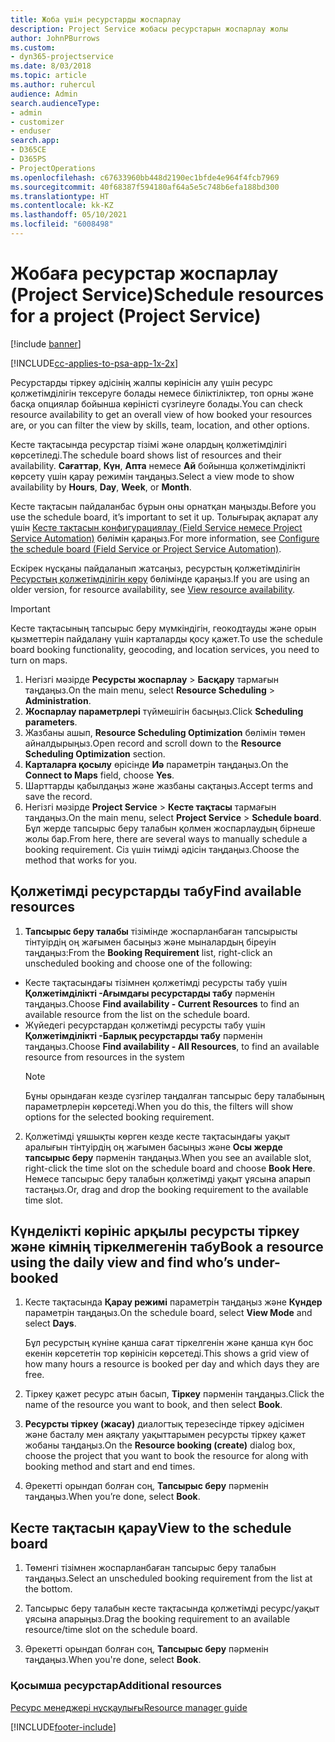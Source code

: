```yaml
---
title: Жоба үшін ресурстарды жоспарлау
description: Project Service жобасы ресурстарын жоспарлау жолы
author: JohnPBurrows
ms.custom:
- dyn365-projectservice
ms.date: 8/03/2018
ms.topic: article
ms.author: ruhercul
audience: Admin
search.audienceType:
- admin
- customizer
- enduser
search.app:
- D365CE
- D365PS
- ProjectOperations
ms.openlocfilehash: c67633960bb448d2190ec1bfde4e964f4fcb7969
ms.sourcegitcommit: 40f68387f594180af64a5e5c748b6efa188bd300
ms.translationtype: HT
ms.contentlocale: kk-KZ
ms.lasthandoff: 05/10/2021
ms.locfileid: "6008498"
---
```

# <a name="schedule-resources-for-a-project-project-service"></a><span data-ttu-id="239b7-103">Жобаға ресурстар жоспарлау (Project Service)</span><span class="sxs-lookup"><span data-stu-id="239b7-103">Schedule resources for a project (Project Service)</span></span>

[!include [banner](../includes/psa-now-project-operations.md)]

[!INCLUDE[cc-applies-to-psa-app-1x-2x](../includes/cc-applies-to-psa-app-1x-2x.md)]

<span data-ttu-id="239b7-104">Ресурстарды тіркеу әдісінің жалпы көрінісін алу үшін ресурс қолжетімділігін тексеруге болады немесе біліктіліктер, топ орны және басқа опциялар бойынша көріністі сүзгілеуге болады.</span><span class="sxs-lookup"><span data-stu-id="239b7-104">You can check resource availability to get an overall view of how booked your resources are, or you can filter the view by skills, team, location, and other options.</span></span>  
  
<span data-ttu-id="239b7-105">Кесте тақтасында ресурстар тізімі және олардың қолжетімділігі көрсетіледі.</span><span class="sxs-lookup"><span data-stu-id="239b7-105">The schedule board shows list of resources and their availability.</span></span> <span data-ttu-id="239b7-106">**Сағаттар**, **Күн**, **Апта** немесе **Ай** бойынша қолжетімділікті көрсету үшін қарау режимін таңдаңыз.</span><span class="sxs-lookup"><span data-stu-id="239b7-106">Select a view mode to show availability by **Hours**, **Day**, **Week**, or **Month**.</span></span>  
  
<span data-ttu-id="239b7-107">Кесте тақтасын пайдаланбас бұрын оны орнатқан маңызды.</span><span class="sxs-lookup"><span data-stu-id="239b7-107">Before you use the schedule board, it’s important to set it up.</span></span> <span data-ttu-id="239b7-108">Толығырақ ақпарат алу үшін [Кесте тақтасын конфигурациялау (Field Service немесе Project Service Automation)](/dynamics365/field-service/configure-schedule-board) бөлімін қараңыз.</span><span class="sxs-lookup"><span data-stu-id="239b7-108">For more information, see [Configure the schedule board (Field Service or Project Service Automation)](/dynamics365/field-service/configure-schedule-board).</span></span>
  
<span data-ttu-id="239b7-109">Ескірек нұсқаны пайдаланып жатсаңыз, ресурстың қолжетімділігін [Ресурстың қолжетімділігін көру](../psa/view-resource-availability.md) бөлімінде қараңыз.</span><span class="sxs-lookup"><span data-stu-id="239b7-109">If you are using an older version, for resource availability, see [View resource availability](../psa/view-resource-availability.md).</span></span>  

> [!IMPORTANT]
>  <span data-ttu-id="239b7-110">Кесте тақтасының тапсырыс беру мүмкіндігін, геокодтауды және орын қызметтерін пайдалану үшін карталарды қосу қажет.</span><span class="sxs-lookup"><span data-stu-id="239b7-110">To use the schedule board booking functionality, geocoding, and location services, you need to turn on maps.</span></span>  
> 
> 1. <span data-ttu-id="239b7-111">Негізгі мәзірде **Ресурсты жоспарлау** > **Басқару** тармағын таңдаңыз.</span><span class="sxs-lookup"><span data-stu-id="239b7-111">On the main menu, select **Resource Scheduling** > **Administration**.</span></span>  
> 2. <span data-ttu-id="239b7-112">**Жоспарлау параметрлері** түймешігін басыңыз.</span><span class="sxs-lookup"><span data-stu-id="239b7-112">Click **Scheduling parameters**.</span></span>  
> 3. <span data-ttu-id="239b7-113">Жазбаны ашып, **Resource Scheduling Optimization** бөлімін төмен айналдырыңыз.</span><span class="sxs-lookup"><span data-stu-id="239b7-113">Open record and scroll down to the **Resource Scheduling Optimization** section.</span></span>  
> 4. <span data-ttu-id="239b7-114">**Карталарға қосылу** өрісінде **Иә** параметрін таңдаңыз.</span><span class="sxs-lookup"><span data-stu-id="239b7-114">On the **Connect to Maps** field, choose **Yes**.</span></span>  
> 5. <span data-ttu-id="239b7-115">Шарттарды қабылдаңыз және жазбаны сақтаңыз.</span><span class="sxs-lookup"><span data-stu-id="239b7-115">Accept terms and save the record.</span></span>  
> 6. <span data-ttu-id="239b7-116">Негізгі мәзірде **Project Service** > **Кесте тақтасы** тармағын таңдаңыз.</span><span class="sxs-lookup"><span data-stu-id="239b7-116">On the main menu, select **Project Service** > **Schedule board**.</span></span> <span data-ttu-id="239b7-117">Бұл жерде тапсырыс беру талабын қолмен жоспарлаудың бірнеше жолы бар.</span><span class="sxs-lookup"><span data-stu-id="239b7-117">From here, there are several ways to manually schedule a booking requirement.</span></span> <span data-ttu-id="239b7-118">Сіз үшін тиімді әдісін таңдаңыз.</span><span class="sxs-lookup"><span data-stu-id="239b7-118">Choose the method that works for you.</span></span>
  
## <a name="find-available-resources"></a><span data-ttu-id="239b7-119">Қолжетімді ресурстарды табу</span><span class="sxs-lookup"><span data-stu-id="239b7-119">Find available resources</span></span>

1.  <span data-ttu-id="239b7-120">**Тапсырыс беру талабы** тізімінде жоспарланбаған тапсырысты тінтуірдің оң жағымен басыңыз және мыналардың біреуін таңдаңыз:</span><span class="sxs-lookup"><span data-stu-id="239b7-120">From the **Booking Requirement** list, right-click an unscheduled booking and choose one of the following:</span></span>  
  
- <span data-ttu-id="239b7-121">Кесте тақтасындағы тізімнен қолжетімді ресурсты табу үшін **Қолжетімділікті -Ағымдағы ресурстарды табу** пәрменін таңдаңыз.</span><span class="sxs-lookup"><span data-stu-id="239b7-121">Choose **Find availability - Current Resources** to find an available resource from the list on the schedule board.</span></span>  
- <span data-ttu-id="239b7-122">Жүйедегі ресурстардан қолжетімді ресурсты табу үшін **Қолжетімділікті -Барлық ресурстарды табу** пәрменін таңдаңыз.</span><span class="sxs-lookup"><span data-stu-id="239b7-122">Choose **Find availability - All Resources**, to find an available resource from resources in the system</span></span>  
   > [!NOTE]
   >  <span data-ttu-id="239b7-123">Бұны орындаған кезде сүзгілер таңдалған тапсырыс беру талабының параметрлерін көрсетеді.</span><span class="sxs-lookup"><span data-stu-id="239b7-123">When you do this, the filters will show options for the selected booking requirement.</span></span>  
  
2. <span data-ttu-id="239b7-124">Қолжетімді ұяшықты көрген кезде кесте тақтасындағы уақыт аралығын тінтуірдің оң жағымен басыңыз және **Осы жерде тапсырыс беру** пәрменін таңдаңыз.</span><span class="sxs-lookup"><span data-stu-id="239b7-124">When you see an available slot, right-click the time slot on the schedule board and choose **Book Here**.</span></span> <span data-ttu-id="239b7-125">Немесе тапсырыс беру талабын қолжетімді уақыт ұясына апарып тастаңыз.</span><span class="sxs-lookup"><span data-stu-id="239b7-125">Or, drag and drop the booking requirement to the available time slot.</span></span>  
  

## <a name="book-a-resource-using-the-daily-view-and-find-whos-under-booked"></a><span data-ttu-id="239b7-126">Күнделікті көрініс арқылы ресурсты тіркеу және кімнің тіркелмегенін табу</span><span class="sxs-lookup"><span data-stu-id="239b7-126">Book a resource using the daily view and find who’s under-booked</span></span>
  
1.  <span data-ttu-id="239b7-127">Кесте тақтасында **Қарау режимі** параметрін таңдаңыз және **Күндер** параметрін таңдаңыз.</span><span class="sxs-lookup"><span data-stu-id="239b7-127">On the schedule board, select **View Mode** and select **Days**.</span></span>  
  
    <span data-ttu-id="239b7-128">Бұл ресурстың күніне қанша сағат тіркелгенін және қанша күн бос екенін көрсететін тор көрінісін көрсетеді.</span><span class="sxs-lookup"><span data-stu-id="239b7-128">This shows a grid view of how many hours a resource is booked per day and which days they are free.</span></span>  
  
2.  <span data-ttu-id="239b7-129">Тіркеу қажет ресурс атын басып, **Тіркеу** пәрменін таңдаңыз.</span><span class="sxs-lookup"><span data-stu-id="239b7-129">Click the name of the resource you want to book, and then select **Book**.</span></span>  
  
3.  <span data-ttu-id="239b7-130">**Ресурсты тіркеу (жасау)** диалогтық терезесінде тіркеу әдісімен және басталу мен аяқталу уақыттарымен ресурсты тіркеу қажет жобаны таңдаңыз.</span><span class="sxs-lookup"><span data-stu-id="239b7-130">On the **Resource booking (create)** dialog box, choose the project that you want to book the resource for along with booking method and start and end times.</span></span>  
  
4.  <span data-ttu-id="239b7-131">Әрекетті орындап болған соң, **Тапсырыс беру** пәрменін таңдаңыз.</span><span class="sxs-lookup"><span data-stu-id="239b7-131">When you’re done, select **Book**.</span></span>  
  
## <a name="view-to-the-schedule-board"></a><span data-ttu-id="239b7-132">Кесте тақтасын қарау</span><span class="sxs-lookup"><span data-stu-id="239b7-132">View to the schedule board</span></span>
  
1.  <span data-ttu-id="239b7-133">Төменгі тізімнен жоспарланбаған тапсырыс беру талабын таңдаңыз.</span><span class="sxs-lookup"><span data-stu-id="239b7-133">Select an unscheduled booking requirement from the list at the bottom.</span></span>  
  
2.  <span data-ttu-id="239b7-134">Тапсырыс беру талабын кесте тақтасында қолжетімді ресурс/уақыт ұясына апарыңыз.</span><span class="sxs-lookup"><span data-stu-id="239b7-134">Drag the booking requirement to an available resource/time slot on the schedule board.</span></span>  
  
3.  <span data-ttu-id="239b7-135">Әрекетті орындап болған соң, **Тапсырыс беру** пәрменін таңдаңыз.</span><span class="sxs-lookup"><span data-stu-id="239b7-135">When you're done, select **Book**.</span></span>  
  
### <a name="additional-resources"></a><span data-ttu-id="239b7-136">Қосымша ресурстар</span><span class="sxs-lookup"><span data-stu-id="239b7-136">Additional resources</span></span>  
 [<span data-ttu-id="239b7-137">Ресурс менеджері нұсқаулығы</span><span class="sxs-lookup"><span data-stu-id="239b7-137">Resource manager guide</span></span>](../psa/resource-manager-guide.md)


[!INCLUDE[footer-include](../includes/footer-banner.md)]